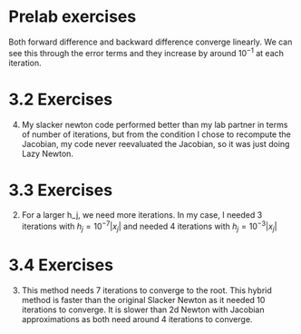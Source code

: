 # Prelab exercises

Both forward difference and backward difference converge linearly. We can see this through the error terms and they increase by around $10^{-1}$ at each iteration. 

# 3.2 Exercises

4) My slacker newton code performed better than my lab partner in terms of number of iterations, but from the condition I chose to recompute the Jacobian, my code never reevaluated the Jacobian, so it was just doing Lazy Newton.

# 3.3 Exercises

2) For a larger h_j, we need more iterations. In my case, I needed 3 iterations with $h_j = 10^{-7}|x_j|$ and needed 4 iterations with $h_j = 10^{-3}|x_j|$

# 3.4 Exercises

3) This method needs 7 iterations to converge to the root. This hybrid method is faster than the original Slacker Newton as it needed 10 iterations to converge. It is slower than 2d Newton with Jacobian approximations as both need around 4 iterations to converge. 